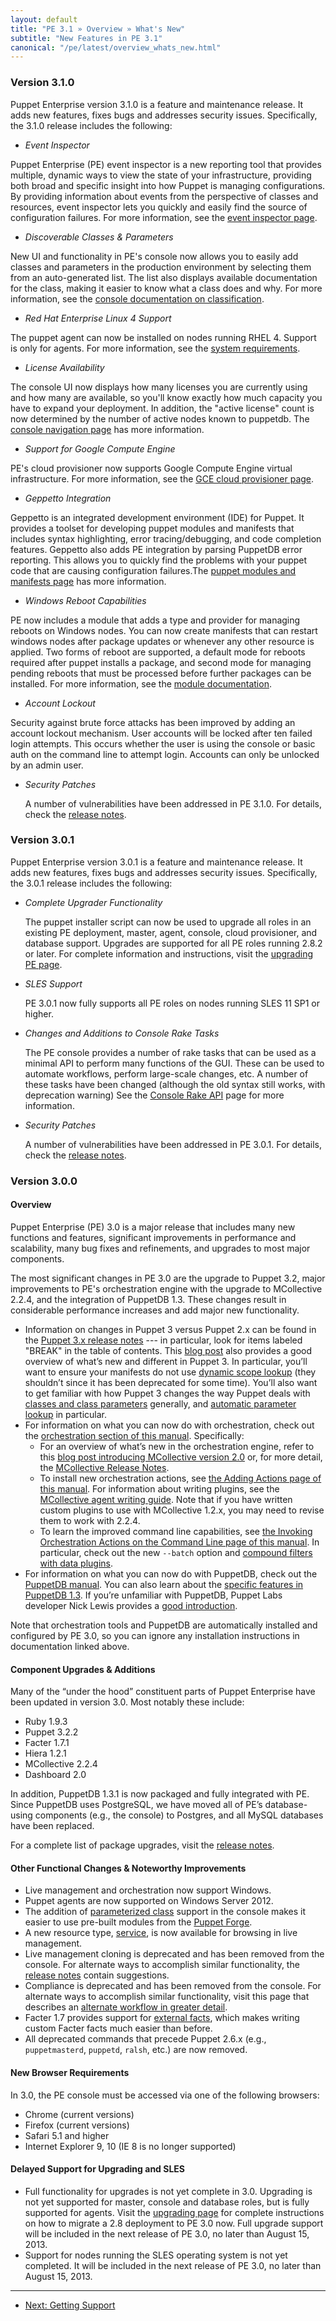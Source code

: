 ```yaml
---
layout: default
title: "PE 3.1 » Overview » What's New"
subtitle: "New Features in PE 3.1"
canonical: "/pe/latest/overview_whats_new.html"
---
```


### Version 3.1.0

Puppet Enterprise version 3.1.0 is a feature and maintenance release. It adds new features, fixes bugs and addresses security issues. Specifically, the 3.1.0 release includes the following:

* *Event Inspector*

Puppet Enterprise (PE) event inspector is a new reporting tool that provides multiple, dynamic ways to view the state of your infrastructure, providing both broad and specific insight into how Puppet is managing configurations. By providing information about events from the perspective of classes and resources, event inspector lets you quickly and easily find the source of configuration failures. For more information, see the [event inspector page](console_event-inspector.html).

* *Discoverable Classes & Parameters*

New UI and functionality in PE's console now allows you to easily add classes and parameters in the production environment by selecting them from an auto-generated list. The list also displays available documentation for the class, making it easier to know what a class does and why. For more information, see the [console documentation on classification](console_classes_groups.html#viewing-the-known-classes).

 * *Red Hat Enterprise Linux 4 Support*

The puppet agent can now be installed on nodes running RHEL 4. Support is only for agents. For more information, see the [system requirements](install_system_requirements.html).

* *License Availability*

The console UI now displays how many licenses you are currently using and how many are available, so you'll know exactly how much capacity you have to expand your deployment. In addition, the "active license" count is now determined by the number of active nodes known to puppetdb. The [console navigation page](console_navigating.html) has more information. 

* *Support for Google Compute Engine*

PE's cloud provisioner now supports Google Compute Engine virtual infrastructure. For more information, see the [GCE cloud provisioner page](cloudprovisioner_gce.html).

* *Geppetto Integration*

Geppetto is an integrated development environment (IDE) for Puppet. It provides a toolset for developing puppet modules and manifests that includes syntax highlighting, error tracing/debugging, and code completion features. Geppetto also adds PE integration by parsing PuppetDB error reporting. This allows you to quickly find the problems with your puppet code that are causing configuration failures.The [puppet modules and manifests page](puppet_modules_manifests.html) has more information.

* *Windows Reboot Capabilities*

PE now includes a module that adds a type and provider for managing reboots on Windows nodes. You can now create manifests that can restart windows nodes after package updates or whenever any other resource is applied. Two forms of reboot are supported, a default mode for reboots required after puppet installs a package, and second mode for managing pending reboots that must be processed before further packages can be installed. For more information, see the [module documentation](https://forge.puppetlabs.com/puppetlabs/reboot).

*  *Account Lockout*

Security against brute force attacks has been improved by adding an account lockout mechanism. User accounts will be locked after ten failed login attempts. This occurs whether the user is using the console or basic auth on the command line to attempt login. Accounts can only be unlocked by an admin user.

* *Security Patches*

    A number of vulnerabilities have been addressed in PE 3.1.0. For details, check the [release notes](appendix.html#release-notes).

### Version 3.0.1

Puppet Enterprise version 3.0.1 is a feature and maintenance release. It adds new features, fixes bugs and addresses security issues. Specifically, the 3.0.1 release includes the following:

  * *Complete Upgrader Functionality*

    The puppet installer script can now be used to upgrade all roles in an existing PE deployment, master, agent, console, cloud provisioner, and database support. Upgrades are supported for all PE roles running 2.8.2 or later. For complete information and instructions, visit the [upgrading PE page](install_upgrading.html).

  * *SLES Support*

    PE 3.0.1 now fully supports all PE roles on nodes running SLES 11 SP1 or higher.

  * *Changes and Additions to Console Rake Tasks*

    The PE console provides a number of rake tasks that can be used as a minimal API to perform many functions of the GUI. These can be used to automate workflows, perform large-scale changes, etc. A number of these tasks have been changed (although the old syntax still works, with deprecation warning) See the [Console Rake API](console_rake_api.html) page for more information.

  * *Security Patches*

    A number of vulnerabilities have been addressed in PE 3.0.1. For details, check the [release notes](appendix.html#release-notes).


### Version 3.0.0

#### Overview

Puppet Enterprise (PE) 3.0 is a major release that includes many new functions and features, significant improvements in performance and scalability, many bug fixes and refinements, and upgrades to most major components.

The most significant changes in PE 3.0 are the upgrade to Puppet 3.2, major improvements to PE's orchestration engine with the upgrade to MCollective 2.2.4, and the integration of PuppetDB 1.3. These changes result in considerable performance increases and add major new functionality.

* Information on changes in Puppet 3 versus Puppet 2.x can be found in the [Puppet 3.x release notes](/puppet/3/reference/release_notes.html) --- in particular, look for items labeled "BREAK" in the table of contents. This [blog post](https://puppetlabs.com/blog/say-hello-to-puppet-3/) also provides a good overview of what’s new and different in Puppet 3. In particular, you’ll want to ensure your manifests do not use [dynamic scope lookup](/guides/scope_and_puppet.html) (they shouldn’t since it has been deprecated for some time). You’ll also want to get familiar with how Puppet 3 changes the way Puppet deals with [classes and class parameters](/puppet/3/reference/lang_classes.html) generally, and [automatic parameter lookup](/hiera/1/puppet.html#automatic-parameter-lookup) in particular.
* For information on what you can now do with orchestration, check out the [orchestration section of this manual](./orchestration_overview.html). Specifically:
    * For an overview of what’s new in the orchestration engine, refer to this [blog post introducing MCollective version 2.0](http://puppetlabs.com/blog/announcing-the-marionette-collective-2-0/) or, for more detail, the [MCollective Release Notes](/mcollective/releasenotes.html).
    * To install new orchestration actions, see [the Adding Actions page of this manual](./orchestration_adding_actions.html). For information about writing plugins, see the [MCollective agent writing guide](/mcollective/simplerpc/agents.html). Note that if you have written custom plugins to use with MCollective 1.2.x, you may need to revise them to work with 2.2.4.
    * To learn the improved command line capabilities, see [the Invoking Orchestration Actions on the Command Line page of this manual](./orchestration_invoke_cli.html). In particular, check out the new `--batch` option and [compound filters with data plugins](./orchestration_invoke_cli.html#compound-select-filters).
* For information on what you can now do with PuppetDB, check out the [PuppetDB manual](/puppetdb/1.3/). You can also learn about the [specific features in PuppetDB 1.3](https://puppetlabs.com/blog/puppetdb-1-3/). If you’re unfamiliar with PuppetDB, Puppet Labs developer Nick Lewis provides a [good introduction](http://puppetlabs.com/blog/introducing-puppetdb-put-your-data-to-work/).

Note that orchestration tools and PuppetDB are automatically installed and configured by PE 3.0, so you can ignore any installation instructions in documentation linked above.

#### Component Upgrades & Additions

Many of the “under the hood” constituent parts of Puppet Enterprise have been updated in version 3.0. Most notably these include:

* Ruby 1.9.3
* Puppet 3.2.2
* Facter 1.7.1
* Hiera 1.2.1
* MCollective 2.2.4
* Dashboard 2.0

In addition, PuppetDB 1.3.1 is now packaged and fully integrated with PE. Since PuppetDB uses PostgreSQL, we have moved all of PE’s database-using components (e.g., the console) to Postgres, and all MySQL databases have been replaced.

For a complete list of package upgrades, visit the [release notes](./appendix.html#release-notes).

#### Other Functional Changes & Noteworthy Improvements

* Live management and orchestration now support Windows.
* Puppet agents are now supported on Windows Server 2012.
* The addition of [parameterized class](/guides/parameterized_classes.html) support in the console makes it easier to use pre-built modules from the [Puppet Forge](http://forge.puppetlabs.com/).
* A new resource type, [service](/references/3.2.latest/type.html#service), is now available for browsing in live management.
* Live management cloning is deprecated and has been removed from the console. For alternate ways to accomplish similar functionality, the [release notes](./appendix.html#release-notes) contain suggestions.
* Compliance is deprecated and has been removed from the console. For alternate ways to accomplish similar functionality, visit this page that describes an [alternate workflow in greater detail](./compliance_alt.html).
* Facter 1.7 provides support for [external facts](https://puppetlabs.com/blog/facter-1-7-introduces-external-facts/), which makes writing custom Facter facts much easier than before.
* All deprecated commands that precede Puppet 2.6.x (e.g., `puppetmasterd`, `puppetd`, `ralsh`, etc.) are now removed.

#### New Browser Requirements
In 3.0, the PE console must be accessed via one of the following browsers:

* Chrome (current versions)
* Firefox (current versions)
* Safari 5.1 and higher
* Internet Explorer 9, 10 (IE 8 is no longer supported)

#### Delayed Support for Upgrading and SLES

* Full functionality for upgrades is not yet complete in 3.0. Upgrading is not yet supported for master, console and database roles, but is fully supported for agents. Visit the [upgrading page](./install_upgrading) for complete instructions on how to migrate a 2.8 deployment to PE 3.0 now. Full upgrade support will be included in the next release of PE 3.0, no later than August 15, 2013.
* Support for nodes running the SLES operating system is not yet completed. It will be included in the next release of PE 3.0, no later than August 15, 2013.


* * *

- [Next: Getting Support](./overview_getting_support.html)
